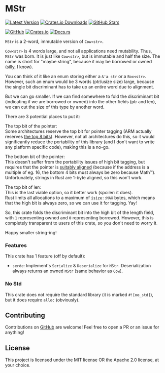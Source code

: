 # MStr

[![Latest Version]][crates-io]
[![Crates.io Downloads]][crates-io]
[![GitHub Stars]][github-com]

[![GitHub]][github-com]
[![Crates.io]][crates-io]
[![Docs.rs]][docs-rs]

[Latest Version]: https://img.shields.io/crates/v/mstr?label=version

[Crates.io Downloads]: https://img.shields.io/crates/d/mstr

[GitHub Stars]: https://img.shields.io/github/stars/Sky9x/mstr

[GitHub]: https://img.shields.io/badge/GitHub--white?style=social&logo=github

[Crates.io]: https://img.shields.io/badge/crates.io--white?style=social&logo=rust

[Docs.rs]: https://img.shields.io/badge/docs.rs--white?style=social&logo=docs.rs

[crates-io]: https://crates.io/crates/mstr

[github-com]: https://github.com/Sky9x/mstr

[docs-rs]: https://docs.rs/mstr

`MStr` is a 2-word, immutable version of `Cow<str>`.

`Cow<str>` is 4 words large, and not all applications need mutability.
Thus, `MStr` was born. It is just like `Cow<str>`, but is immutable and half the size.
The name is short for "maybe string", because it may be borrowed or owned (silly, I know).

You can think of it like an enum storing either a `&'a str` or a `Box<str>`.
However, such an enum would be 3 words (ptr/usize size) large,
because the single bit discriminant has to take up an entire word due to alignment.

But we can go smaller. If we can find somewhere to fold the discriminant bit
(indicating if we are borrowed or owned)
into the other fields (ptr and len), we can cut the size of this type by another word.

There are 3 potential places to put it:

The top bit of the pointer:  
Some architectures reserve the top bit for pointer tagging
(ARM actually reserves [the top 8 bits](https://en.wikichip.org/wiki/arm/tbi)).
However, not all architectures do this, so it would significantly reduce the portability of this
library
(and I don't want to write any platform specific code), making this is a no-go.

The bottom bit of the pointer:  
This doesn't suffer from the portability issues of high bit tagging,
but requires that the pointer is [suitably aligned](https://en.wikipedia.org/wiki/Tagged_pointer)
(because if the address is a multiple of eg. 16, the bottom 4 bits must always be zero because
Math™).
Unfortunately, strings in Rust are 1-byte aligned, so this won't work.

The top bit of len:  
This is the last viable option, so it better work (spoiler: it does).  
Rust limits all allocations to a maximum of `isize::MAX` bytes,
which means that the high bit is always zero, so we can use it for tagging. Yay!

So, this crate folds the discriminant bit into the high bit of the length field,
with `1` representing owned and `0` representing borrowed.
However, this is completely transparent to users of this crate,
so you don't need to worry it.

Happy smaller string-ing!

### Features

This crate has 1 feature (off by default):

- `serde`: Implement's `Serialize` & `Deserialize` for `MStr`.
  Deserialization always returns an owned `MStr` (same behavior as `Cow`).

### No Std

This crate does not require the standard library (it is marked `#![no_std]`),
but it does require `alloc` (obviously).

## Contributing

Contributions on [GitHub](https://github.com/Sky9x/mstr) are welcome!
Feel free to open a PR or an issue for anything!

## License

This project is licensed under the MIT license OR the Apache 2.0 license, at your choice.
